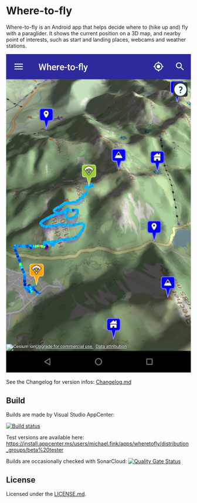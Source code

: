# Where-to-fly

Where-to-fly is an Android app that helps decide where to (hike up and) fly
with a paraglider. It shows the current position on a 3D map, and nearby
point of interests, such as start and landing places, webcams and weather
stations.

![Map View](wheretofly-map.jpg)

See the Changelog for version infos: [Changelog.md](Changelog.md "Changelog")

## Build

Builds are made by Visual Studio AppCenter:

[![Build status](https://build.appcenter.ms/v0.1/apps/16016be8-42a6-4542-8f34-56e65803a672/branches/master/badge)](https://appcenter.ms)

Test versions are available here:
https://install.appcenter.ms/users/michael.fink/apps/wheretofly/distribution_groups/beta%20tester

Builds are occasionally checked with SonarCloud:
[![Quality Gate Status](https://sonarcloud.io/api/project_badges/measure?project=WhereToFly&metric=alert_status)](https://sonarcloud.io/dashboard?id=WhereToFly)

## License

Licensed under the [LICENSE.md](LICENSE.md "BSD 2-clause license").
